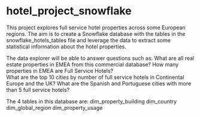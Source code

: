 # hotel_project_snowflake
This project explores full service hotel properties across some European regions. The aim is to create a Snowflake database with the tables in the snowflake_hotels_tables file and leverage the data to extract some statistical information about the hotel properties. 

The data explorer will be able to answer questions such as: 
What are all real estate properties in EMEA from this commercial database?
How many properties in EMEA are Full Service Hotels?  
What are the top 10 cities by number of full service hotels in Continental Europe and the UK?
What are the Spanish and Portuguese cities with more than 5 full service hotels?

The 4 tables in this database are: 
dim_property_building 
dim_country
dim_global_region
dim_property_usage

